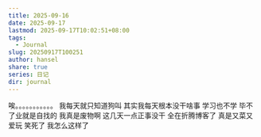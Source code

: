 ```yaml
---
title: 2025-09-16
date: 2025-09-17
lastmod: 2025-09-17T10:02:51+08:00
tags:
  - Journal
slug: 20250917T100251
author: hansel
share: true
series: 日记
dir: journal
---
```

唉。。。。。。。。。。。
我每天就只知道狗叫
其实我每天根本没干啥事
学习也不学
毕不了业就是自找的
我真是废物啊
这几天一点正事没干
全在折腾博客了
真是又菜又爱玩
笑死了
我怎么这样了